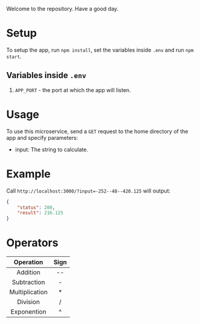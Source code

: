 Welcome to the repository. Have a good day.

# Setup
To setup the app, run `npm install`, set the variables inside `.env` and run `npm start`.

## Variables inside `.env`
1. `APP_PORT` - the port at which the app will listen.

# Usage
To use this microservice, send a `GET` request to the home directory of the app and specify parameters:
- input: The string to calculate.

# Example
Call `http://localhost:3000/?input=-252--48--420.125` will output: 
```json
{
	"status": 200,
	"result": 216.125
}
```

# Operators
| Operation | Sign |
| :---: | :---: |
| Addition | -- |
| Subtraction | - |
| Multiplication | * |
| Division | / |
| Exponention | ^ |